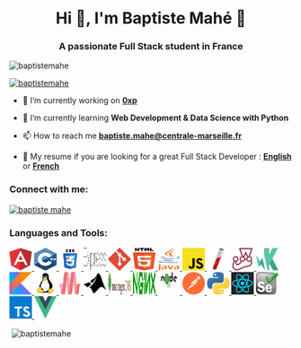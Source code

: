 <h1 align="center">Hi 👋, I'm Baptiste Mahé 🚀</h1>
<h3 align="center">A passionate Full Stack student in France</h3>

<p align="left"> <img src="https://komarev.com/ghpvc/?username=baptistemahe&label=Profile%20views&color=0e75b6&style=flat" alt="baptistemahe" /> </p>

<p align="left"> <a href="https://github.com/ryo-ma/github-profile-trophy"><img src="https://github-profile-trophy.vercel.app/?username=baptistemahe" alt="baptistemahe" /></a> </p>

- 🔭 I’m currently working on [**0xp**](https://github.com/BaptisteMahe/0xp)

- 🌱 I’m currently learning **Web Development & Data Science with Python**

- 📫 How to reach me **baptiste.mahe@centrale-marseille.fr**

- 📃 My resume if you are looking for a great Full Stack Developer : [**English**](https://baptistemahe.github.io/resume/resume.pdf) or [**French**](https://baptistemahe.github.io/resume/curriculum.pdf)

<h3 align="left">Connect with me:</h3>
<p align="left">
<a href="https://www.linkedin.com/in/baptistemahe/" target="blank"><img align="center" src="https://cdn.jsdelivr.net/npm/simple-icons@3.0.1/icons/linkedin.svg" alt="baptiste mahe" height="40" width="40" /></a>
</p>
<h3 align="left">Languages and Tools:</h3>
<p align="left"> 
    <a href="https://angular.io" target="_blank"> 
    	<img src="./images/angular-icon-1.svg" alt="angularjs" width="40" height="40"/>
    </a>
    <a href="https://www.w3schools.com/cpp/" target="_blank"> 
    	<img src="./images/cplusplus.svg" alt="cplusplus" width="40" height="40"/>
    </a>
    <a href="https://www.w3schools.com/css/" target="_blank"> 
    	<img src="./images/css3.svg" alt="css3" width="40" height="40"/> 
    </a>
    <a href="https://expressjs.com" target="_blank">
    	<img src="./images/express.svg" alt="express" width="40" height="40"/> 
    </a>
    <a href="https://git-scm.com/" target="_blank">
    	<img src="./images/git-icon.svg" alt="git" width="40" height="40"/> 
    </a>
    <a href="https://www.w3.org/html/" target="_blank"> 
    	<img src="./images/html-5.svg" alt="html5" width="40" height="40"/> 
    </a>
    <a href="https://www.java.com" target="_blank"> 
    	<img src="./images/java-4.svg" alt="java" width="40" height="40"/> 
    </a>
    <a href="https://developer.mozilla.org/en-US/docs/Web/JavaScript" target="_blank">
    	<img src="./images/javascript.svg" alt="javascript" width="40" height="40"/>
    </a>
    <a href="https://jekyllrb.com/" target="_blank">
    	<img src="./images/jekyll.svg" alt="jekyll" width="40" height="40"/>
    </a>
    <a href="https://jestjs.io" target="_blank">
    	<img src="./images/jest.svg" alt="jest" width="40" height="40"/>
    </a>
    <a href="https://karma-runner.github.io/latest/index.html" target="_blank">
    	<img src="./images/karma.svg" alt="karma" width="40" height="40"/>
    </a>
    <a href="https://kotlinlang.org" target="_blank">
        <img src="./images/kotlin.svg" alt="kotlin" width="40" height="40"/>
    </a>
    <a href="https://www.linux.org/" target="_blank">
        <img src="./images/linux-tux.svg" alt="linux" width="40" height="40"/>
    </a>
    <a href="https://materializecss.com/" target="_blank">
        <img src="./images/materialize.svg" alt="materialize" width="40" height="40"/>
    </a>
    <a href="https://www.mathworks.com/" target="_blank">
        <img src="./images/mathworks.svg" alt="matlab" width="40" height="40"/>
    </a>
    <a href="https://www.mongodb.com/" target="_blank">
        <img src="./images/mongodb.svg" alt="mongodb" width="40" height="40"/>
    </a>
    <a href="https://www.nginx.com" target="_blank">
        <img src="./images/nginx.svg" alt="nginx" width="40" height="40"/>
    </a>
    <a href="https://nodejs.org" target="_blank">
    	<img src="./images/node-js-logo.svg" alt="nodejs" width="40" height="40"/>
    </a>
    <a href="https://postman.com" target="_blank">
        <img src="./images/postman.svg" alt="postman" width="40" height="40"/>
    </a>
    <a href="https://www.python.org" target="_blank">
        <img src="./images/python-5.svg" alt="python" width="40" height="40"/>
    </a>
    <a href="https://reactjs.org/" target="_blank">
        <img src="./images/react-1.svg" alt="react" width="40" height="40"/>
    </a>
    <a href="https://www.selenium.dev" target="_blank">
    	<img src="./images/selenium-logo.svg" alt="selenium" width="40" height="40"/>
    </a>
    <a href="https://www.typescriptlang.org/" target="_blank">
        <img src="./images/typescript.svg" alt="typescript" width="40" height="40"/>
    </a>
    <a href="https://vuejs.org/" target="_blank">
        <img src="./images/vue-9.svg" alt="vuejs" width="40" height="40"/>
    </a>
</p>


[//]: <> (<p><img align="left" src="https://github-readme-stats.vercel.app/api/top-langs?username=baptistemahe&show_icons=true&locale=en&layout=compact" alt="baptistemahe" /></p>)

<p>&nbsp;<img align="center" src="https://github-readme-stats.vercel.app/api?username=baptistemahe&show_icons=true&locale=en" alt="baptistemahe" /></p>
